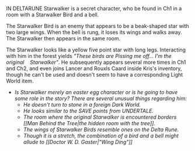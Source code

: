 IN DELTARUNE Starwalker is a secret character, who be found in Ch1 in a room with a Starwalker Bird and a bell.

The Starwalker Bird is an enemy that appears to be a beak-shaped star with two large wings. When the bell is rung, it loses its wings and walks away. The Starwalker then appears in the same room.

The Starwalker looks like a yellow five point star with long legs. Interacting with him in the forest yields *"These birds are Pissing me off...  I'm the original    Starwalker"*. He subsequently appears several more times in Ch1 and Ch2, and even joins Lancer and Rouxls Caard inside Kris's inventory, though he can't be used and doesn't seem to have a corresponding Light World item.
- _Is Starwalker merely an easter egg character or is he going to have some role in the story? There are several unusual things regarding him:_
	- _He doesn't turn to stone in a foreign Dark World._
	- _He looks similar to the SAVE points from UNDERTALE._
	- _The room where the original Starwalker is encountered borders [[Man Behind the Tree|the hidden room with the tree]]._
	- _The wings of Starwalker Birds resemble ones on the Delta Rune._
	- _Though it is a stretch, the combination of a bird and a bell might allude to [[Doctor W. D. Gaster|"Wing Ding"]]_